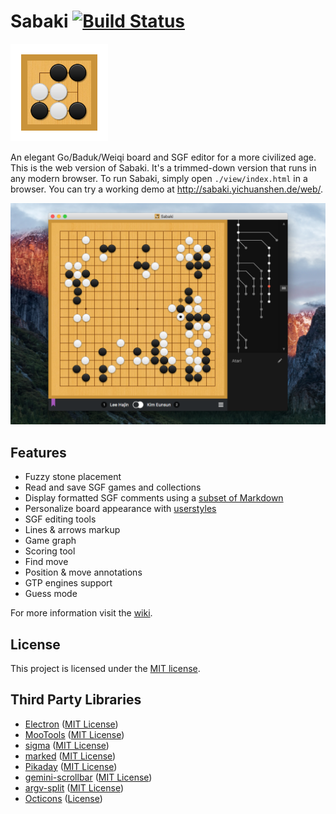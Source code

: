 # Sabaki [![Build Status](https://travis-ci.org/yishn/Sabaki.svg?branch=master)](https://travis-ci.org/yishn/Sabaki)

<img src="logo.png" width="156" height="156">

An elegant Go/Baduk/Weiqi board and SGF editor for a more civilized age. This is the web version of Sabaki. It's a trimmed-down version that runs in any modern browser. To run Sabaki, simply open `./view/index.html` in a browser. You can try a working demo at http://sabaki.yichuanshen.de/web/.

![Screenshot](screenshot.png)

## Features

- Fuzzy stone placement
- Read and save SGF games and collections
- Display formatted SGF comments using a [subset of Markdown](https://github.com/yishn/Sabaki/wiki/Markdown-in-Sabaki)
- Personalize board appearance with [userstyles](https://github.com/yishn/Sabaki/wiki/Userstyles)
- SGF editing tools
- Lines & arrows markup
- Game graph
- Scoring tool
- Find move
- Position & move annotations
- GTP engines support
- Guess mode

For more information visit the [wiki](https://github.com/yishn/Sabaki/wiki).

## License

This project is licensed under the [MIT license](https://github.com/yishn/Sabaki/blob/master/LICENSE.md).

## Third Party Libraries

* [Electron](http://electron.atom.io/)
  ([MIT License](https://github.com/atom/electron/blob/master/LICENSE))
* [MooTools](http://mootools.net/)
  ([MIT License](https://github.com/mootools/mootools-core/blob/master/Source/license.txt))
* [sigma](http://sigmajs.org/)
  ([MIT License](https://github.com/jacomyal/sigma.js/blob/master/LICENSE.txt))
* [marked](https://github.com/chjj/marked)
  ([MIT License](https://github.com/chjj/marked/blob/master/LICENSE))
* [Pikaday](https://github.com/dbushell/Pikaday)
  ([MIT License](https://github.com/dbushell/Pikaday/blob/master/LICENSE))
* [gemini-scrollbar](http://noeldelgado.github.io/gemini-scrollbar/)
  ([MIT License](https://github.com/noeldelgado/gemini-scrollbar/blob/master/LICENSE))
* [argv-split](https://github.com/kaelzhang/node-argv-split)
  ([MIT License](https://github.com/kaelzhang/node-argv-split/blob/master/LICENSE-MIT))
* [Octicons](https://octicons.github.com/)
  ([License](https://github.com/github/octicons/blob/master/LICENSE.txt))
